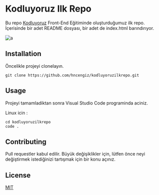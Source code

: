# Kodluyoruz Ilk Repo

Bu repo [Kodluyoruz](https://kodluyoruz.org/tr/kodluyoruz/) Front-End Eğitiminde oluşturduğumuz ilk repo. İçerisinde bir adet README dosyası, bir adet de index.html barındırıyor.


![a](https://user-images.githubusercontent.com/116035329/197252802-6b837ee5-09f9-45b7-881a-0125e23384fb.jpg)


## Installation

Öncelikle projeyi clonelayın.

```
git clone https://github.com/hncengiz/kodluyoruzilkrepo.git
```

## Usage

Projeyi tamamladiktan sonra Visual Studio Code programinda aciniz.

Linux icin :

```
cd kodluyoruzilkrepo
code .
```

## Contributing

Pull requestler kabul edilir. Büyük değişiklikler için, lütfen önce neyi değiştirmek istediğinizi tartışmak için bir konu açınız. 

## License

[MIT]()
